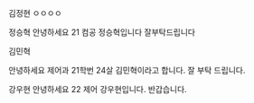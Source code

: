 김정현
ㅇㅇㅇㅇ

정승혁
안녕하세요 21 컴공 정승혁입니다 잘부탁드립니다

김민혁


안녕하세요 제어과 21학번 24살 김민혁이라고 합니다. 잘 부탁 드립니다.

강우현
안녕하세요 22 제어 강우현입니다. 반갑습니다.
